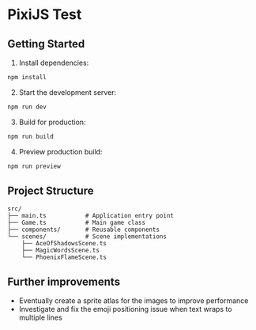 # PixiJS Test

## Getting Started

1. Install dependencies:
```bash
npm install
```

2. Start the development server:
```bash
npm run dev
```

3. Build for production:
```bash
npm run build
```

4. Preview production build:
```bash
npm run preview
```

## Project Structure

```
src/
├── main.ts           # Application entry point
├── Game.ts           # Main game class
├── components/       # Reusable components
└── scenes/           # Scene implementations
    ├── AceOfShadowsScene.ts
    ├── MagicWordsScene.ts
    └── PhoenixFlameScene.ts
```

## Further improvements

- Eventually create a sprite atlas for the images to improve performance
- Investigate and fix the emoji positioning issue when text wraps to multiple lines